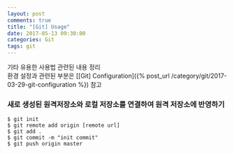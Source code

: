 ```yaml
---
layout: post
comments: true
title: "[Git] Usage"
date: 2017-05-13 09:30:00
categories: Git
tags: git
---
```


기타 유용한 사용법 관련된 내용 정리 <br/>
환경 설정과 관련된 부분은 [\[Git\] Configuration]({% post_url /category/git/2017-03-29-git-configuration %}) 참고

### 새로 생성된 원격저장소와 로컬 저장소를 연결하여 원격 저장소에 반영하기
```
$ git init
$ git remote add origin [remote url]
$ git add .
$ git commit -m "init commit"
$ git push origin master
```

